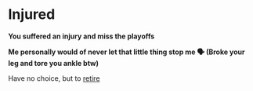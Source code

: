 # Injured

**You suffered an injury and miss the playoffs**

**Me personally would of never let that little thing stop me 🗣️ (Broke your leg and tore you ankle btw)**

Have no choice, but to [retire](../retire.md)
